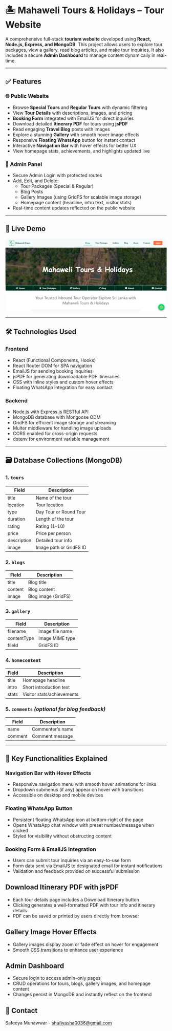 # 🏝️ Mahaweli Tours & Holidays – Tour Website

A comprehensive full-stack **tourism website** developed using **React, Node.js, Express, and MongoDB**. This project allows users to explore tour packages, view a gallery, read blog articles, and make tour inquiries. It also includes a secure **Admin Dashboard** to manage content dynamically in real-time.

---

## ✅ Features

### 🌐 Public Website
- Browse **Special Tours** and **Regular Tours** with dynamic filtering
- View **Tour Details** with descriptions, images, and pricing
- **Booking Form** integrated with EmailJS for direct inquiries
- Download detailed **Itinerary PDF** for tours using **jsPDF**
- Read engaging **Travel Blog** posts with images
- Explore a stunning **Gallery** with smooth hover image effects
- Responsive **Floating WhatsApp** button for instant contact
- Interactive **Navigation Bar** with hover effects for better UX
- View homepage stats, achievements, and highlights updated live

### 🔐 Admin Panel
- Secure Admin Login with protected routes
- Add, Edit, and Delete:
    - Tour Packages (Special & Regular)
    - Blog Posts
    - Gallery Images (using GridFS for scalable image storage)
    - Homepage content (headline, intro text, visitor stats)
- Real-time content updates reflected on the public website

---

## 🚀 Live Demo

[![Watch the Demo](./demo.PNG)](https://drive.google.com/file/d/1G1G_eVkdFOC0PzZRENT-FcCh_KIDOQAb/view?usp=drive_link)

---

## 🛠️ Technologies Used

### Frontend
- React (Functional Components, Hooks)
- React Router DOM for SPA navigation
- EmailJS for sending booking inquiries
- jsPDF for generating downloadable PDF itineraries
- CSS with inline styles and custom hover effects
- Floating WhatsApp integration for easy contact

### Backend
- Node.js with Express.js RESTful API
- MongoDB database with Mongoose ODM
- GridFS for efficient image storage and streaming
- Multer middleware for handling image uploads
- CORS enabled for cross-origin requests
- dotenv for environment variable management

---

## 🗃️ Database Collections (MongoDB)

### 1. `tours`
| Field         | Description              |
|---------------|--------------------------|
| title         | Name of the tour         |
| location      | Tour location            |
| type          | Day Tour or Round Tour   |
| duration      | Length of the tour       |
| rating        | Rating (1–10)            |
| price         | Price per person         |
| description   | Detailed tour info       |
| image         | Image path or GridFS ID  |

### 2. `blogs`
| Field       | Description         |
|-------------|---------------------|
| title       | Blog title          |
| content     | Blog content        |
| image       | Blog image (GridFS) |

### 3. `gallery`
| Field       | Description         |
|-------------|---------------------|
| filename    | Image file name     |
| contentType | Image MIME type     |
| fileId      | GridFS ID           |

### 4. `homecontent`
| Field     | Description               |
|-----------|---------------------------|
| title     | Homepage headline         |
| intro     | Short introduction text   |
| stats     | Visitor stats/achievements|

### 5. `comments` *(optional for blog feedback)*
| Field     | Description               |
|-----------|---------------------------|
| name      | Commenter's name          |
| comment   | Comment message           |

---

## 🎯 Key Functionalities Explained

### Navigation Bar with Hover Effects
- Responsive navigation menu with smooth hover animations for links
- Dropdown submenus (if any) appear on hover with transitions
- Accessible on desktop and mobile devices

### Floating WhatsApp Button
- Persistent floating WhatsApp icon at bottom-right of the page
- Opens WhatsApp chat window with preset number/message when clicked
- Styled for visibility without obstructing content

### Booking Form & EmailJS Integration
- Users can submit tour inquiries via an easy-to-use form
- Form data sent via EmailJS to designated email for instant notifications
- Validation and feedback provided on successful submission

## Download Itinerary PDF with jsPDF
- Each tour details page includes a Download Itinerary button
- Clicking generates a well-formatted PDF with tour info and itinerary details
- PDF can be saved or printed by users directly from browser

## Gallery Image Hover Effects
- Gallery images display zoom or fade effect on hover for engagement
- Smooth CSS transitions to enhance user experience

## Admin Dashboard
- Secure login to access admin-only pages
- CRUD operations for tours, blogs, gallery images, and homepage content
- Changes persist in MongoDB and instantly reflect on the frontend

## 📩 Contact

   Safeeya Munawwar - shafiyasha0036@gmail.com     

